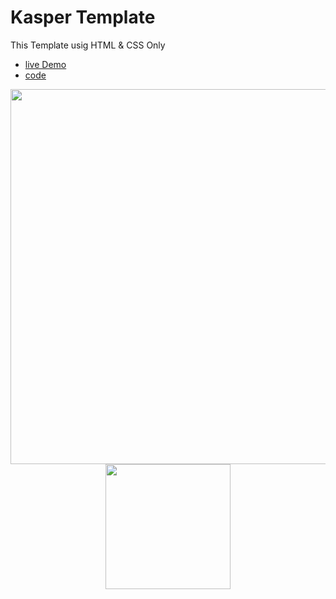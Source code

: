 # Kasper Template

This Template usig HTML & CSS Only

- [live Demo](https://mohamedyahia831.github.io/Kasper-Template/)
- [code](https://github.com/MohamedYahia831/Kasper-Template/blob/main/index.html)


<p align="center">
<img src="https://user-images.githubusercontent.com/97320765/209534492-31f727f3-2ca8-433c-9630-c9f97e0818e1.png" width="600px">
<img src="https://user-images.githubusercontent.com/97320765/209534837-e175c73f-3da3-44fc-9573-405d47b2327a.png" width="200px">
<p>
